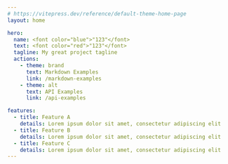 ```yaml
---
# https://vitepress.dev/reference/default-theme-home-page
layout: home

hero:
  name: <font color="blue">"123"</font>
  text: <font color="red">"123"</font>
  tagline: My great project tagline
  actions:
    - theme: brand
      text: Markdown Examples
      link: /markdown-examples
    - theme: alt
      text: API Examples
      link: /api-examples

features:
  - title: Feature A
    details: Lorem ipsum dolor sit amet, consectetur adipiscing elit
  - title: Feature B
    details: Lorem ipsum dolor sit amet, consectetur adipiscing elit
  - title: Feature C
    details: Lorem ipsum dolor sit amet, consectetur adipiscing elit
---
```


